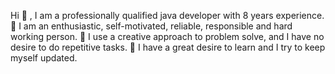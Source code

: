 Hi 👋 , I am a professionally qualified java developer with 8 years experience. 👀 I am an enthusiastic, self-motivated, reliable, responsible and hard working person. 💞️ I use a creative approach to problem solve, and I have no desire to do repetitive tasks. 🌱 I have a great desire to learn and I try to keep myself updated.
 
